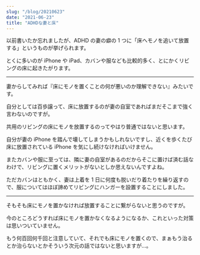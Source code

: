 ```yaml
---
slug: "/blog/20210623"
date: "2021-06-23"
title: "ADHDな妻と床"
---
```


以前書いたか忘れましたが、ADHD の妻の癖の 1 つに「床へモノを追いて放置する」というものが挙げられます。

とくに多いのが iPhone や iPad、カバンや服なども比較的多く、とにかくリビングの床に起きたがります。

---

妻からしてみれば『床にモノを置くことの何が悪いのか理解できない』みたいです。

自分としては百歩譲って、床に放置するのが妻の自室であればまだそこまで強く言わないのですが。

共用のリビングの床にモノを放置するのってやはり普通ではないと思います。

自分が妻の iPhone を踏んで壊してしまうかもしれないですし、近くを歩くたび床に放置されている iPhone を気にし続けなければいけません。

またカバンや服に至っては、隣に妻の自室があるのだからそこに置けば済む話なわけで、リビングに置くメリットがないとしか思えないんですよね。

ただカバンはともかく、妻は上着を 1 日に何度も脱いだり着たりを繰り返すので、服についてはほぼ諦めてリビングにハンガーを設置することにしました。

---

そもそも床にモノを置かなければ放置することに繋がらないと思うのですが。

今のところどうすれば床にモノを置かなくなるようになるか、これといった対策は思いついていません。

もう何百回何千回と注意していて、それでも床にモノを置くので、まぁもう治るとか治らないとかそういう次元の話ではないと思いますが…。
